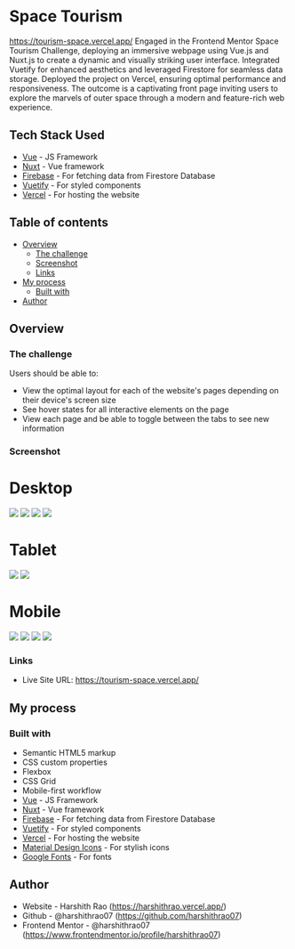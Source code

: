 # Space Tourism 
https://tourism-space.vercel.app/
Engaged in the Frontend Mentor Space Tourism Challenge, deploying an immersive webpage using Vue.js and Nuxt.js to create a dynamic and visually striking user interface. Integrated Vuetify for enhanced aesthetics and leveraged Firestore for seamless data storage. Deployed the project on Vercel, ensuring optimal performance and responsiveness. The outcome is a captivating front page inviting users to explore the marvels of outer space through a modern and feature-rich web experience.

## Tech Stack Used

- [Vue](https://vuejs.org/) - JS Framework
- [Nuxt](https://nuxt.com/) - Vue framework
- [Firebase](https://firebase.google.com/) - For fetching data from Firestore Database
- [Vuetify](https://vuetifyjs.com/) - For styled components
- [Vercel](https://vercel.com/) - For hosting the website

## Table of contents

- [Overview](#overview)
  - [The challenge](#the-challenge)
  - [Screenshot](#screenshot)
  - [Links](#links)
- [My process](#my-process)
  - [Built with](#built-with)
- [Author](#author)

## Overview

### The challenge

Users should be able to:

- View the optimal layout for each of the website's pages depending on their device's screen size
- See hover states for all interactive elements on the page
- View each page and be able to toggle between the tabs to see new information

### Screenshot

# Desktop
![](./assets/screenshots/desktop/desktop_1.png)
![](./assets/screenshots/desktop/desktop_2.png)
![](./assets/screenshots/desktop/desktop_3.png)
![](./assets/screenshots/desktop/desktop_4.png)

# Tablet
![](./assets/screenshots/tablet/tablet_1.png)
![](./assets/screenshots/tablet/tablet_4.png)

# Mobile
![](./assets/screenshots/mobile/mobile_1.png)
![](./assets/screenshots/mobile/mobile%20_2.png)
![](./assets/screenshots/mobile/mobile_4.png)
![](./assets/screenshots/mobile/mobile_5.png)

### Links

- Live Site URL: https://tourism-space.vercel.app/

## My process

### Built with

- Semantic HTML5 markup
- CSS custom properties
- Flexbox
- CSS Grid
- Mobile-first workflow
- [Vue](https://vuejs.org/) - JS Framework
- [Nuxt](https://nuxt.com/) - Vue framework
- [Firebase](https://firebase.google.com/) - For fetching data from Firestore Database
- [Vuetify](https://vuetifyjs.com/) - For styled components
- [Vercel](https://vercel.com/) - For hosting the website
- [Material Design Icons](https://pictogrammers.com/library/mdi/) - For stylish icons
- [Google Fonts](https://fonts.google.com/) - For fonts

## Author

- Website - Harshith Rao (https://harshithrao.vercel.app/)
- Github - @harshithrao07 (https://github.com/harshithrao07)
- Frontend Mentor - @harshithrao07 (https://www.frontendmentor.io/profile/harshithrao07)


